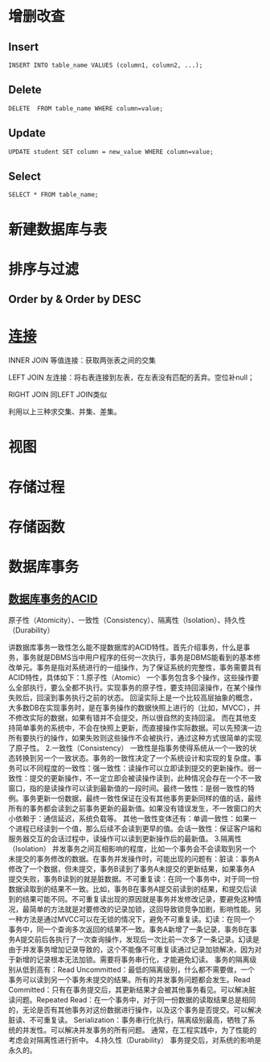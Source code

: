 # 增删改查

## Insert
```
INSERT INTO table_name VALUES (column1, column2, ...);
```
## Delete
```
DELETE  FROM table_name WHERE column=value;
```
## Update
```
UPDATE student SET column = new_value WHERE column=value;
```
## Select
```
SELECT * FROM table_name;
```
# 新建数据库与表

# 排序与过滤

## Order by & Order by DESC

# [连接](https://www.cnblogs.com/BeginMan/p/3754322.html)

INNER JOIN 等值连接：获取两张表之间的交集

LEFT JOIN 左连接：将右表连接到左表，在左表没有匹配的丢弃。空位补null；

RIGHT JOIN 同LEFT JOIN类似

利用以上三种求交集、并集、差集。

# 视图



# 存储过程
# 存储函数

# 数据库事务

## [数据库事务的ACID](https://blog.csdn.net/qq_25448409/article/details/78110430)

原子性（Atomicity）、一致性（Consistency）、隔离性（Isolation）、持久性（Durability）

讲数据库事务一致性怎么能不提数据库的ACID特性。首先介绍事务，什么是事务，事务就是DBMS当中用户程序的任何一次执行，事务是DBMS能看到的基本修改单元。事务是指对系统进行的一组操作，为了保证系统的完整性，事务需要具有ACID特性，具体如下：1.原子性（Atomic）     一个事务包含多个操作，这些操作要么全部执行，要么全都不执行。实现事务的原子性，要支持回滚操作，在某个操作失败后，回滚到事务执行之前的状态。     回滚实际上是一个比较高层抽象的概念，大多数DB在实现事务时，是在事务操作的数据快照上进行的（比如，MVCC），并不修改实际的数据，如果有错并不会提交，所以很自然的支持回滚。     而在其他支持简单事务的系统中，不会在快照上更新，而直接操作实际数据。可以先预演一边所有要执行的操作，如果失败则这些操作不会被执行，通过这种方式很简单的实现了原子性。
2.一致性（Consistency）     一致性是指事务使得系统从一个一致的状态转换到另一个一致状态。事务的一致性决定了一个系统设计和实现的复杂度。事务可以不同程度的一致性：强一致性：读操作可以立即读到提交的更新操作。弱一致性：提交的更新操作，不一定立即会被读操作读到，此种情况会存在一个不一致窗口，指的是读操作可以读到最新值的一段时间。最终一致性：是弱一致性的特例。事务更新一份数据，最终一致性保证在没有其他事务更新同样的值的话，最终所有的事务都会读到之前事务更新的最新值。如果没有错误发生，不一致窗口的大小依赖于：通信延迟，系统负载等。     其他一致性变体还有：单调一致性：如果一个进程已经读到一个值，那么后续不会读到更早的值。会话一致性：保证客户端和服务器交互的会话过程中，读操作可以读到更新操作后的最新值。
3.隔离性（Isolation）     并发事务之间互相影响的程度，比如一个事务会不会读取到另一个未提交的事务修改的数据。在事务并发操作时，可能出现的问题有：脏读：事务A修改了一个数据，但未提交，事务B读到了事务A未提交的更新结果，如果事务A提交失败，事务B读到的就是脏数据。不可重复读：在同一个事务中，对于同一份数据读取到的结果不一致。比如，事务B在事务A提交前读到的结果，和提交后读到的结果可能不同。不可重复读出现的原因就是事务并发修改记录，要避免这种情况，最简单的方法就是对要修改的记录加锁，这回导致锁竞争加剧，影响性能。另一种方法是通过MVCC可以在无锁的情况下，避免不可重复读。幻读：在同一个事务中，同一个查询多次返回的结果不一致。事务A新增了一条记录，事务B在事务A提交前后各执行了一次查询操作，发现后一次比前一次多了一条记录。幻读是由于并发事务增加记录导致的，这个不能像不可重复读通过记录加锁解决，因为对于新增的记录根本无法加锁。需要将事务串行化，才能避免幻读。     事务的隔离级别从低到高有：Read Uncommitted：最低的隔离级别，什么都不需要做，一个事务可以读到另一个事务未提交的结果。所有的并发事务问题都会发生。Read Committed：只有在事务提交后，其更新结果才会被其他事务看见。可以解决脏读问题。Repeated Read：在一个事务中，对于同一份数据的读取结果总是相同的，无论是否有其他事务对这份数据进行操作，以及这个事务是否提交。可以解决脏读、不可重复读。 Serialization：事务串行化执行，隔离级别最高，牺牲了系统的并发性。可以解决并发事务的所有问题。     通常，在工程实践中，为了性能的考虑会对隔离性进行折中。
4.持久性（Durability）     事务提交后，对系统的影响是永久的。

